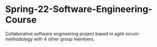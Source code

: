 # Spring-22-Software-Engineering-Course
Collaborative software engineering project based in agile scrum methodology with 4 other group members.
